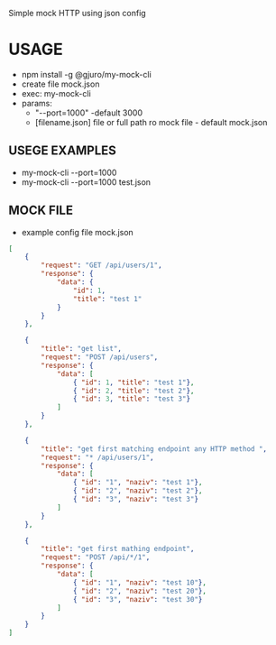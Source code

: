 Simple mock HTTP using json config

# USAGE
- npm install -g @gjuro/my-mock-cli
- create file mock.json
- exec: my-mock-cli
- params:
  - "--port=1000" -default 3000
  - [filename.json] file or full path ro mock file - default mock.json

## USEGE EXAMPLES
- my-mock-cli --port=1000
- my-mock-cli --port=1000 test.json

## MOCK FILE
- example config file mock.json
```json
[
    {
        "request": "GET /api/users/1",
        "response": {
            "data": {
                "id": 1,
                "title": "test 1"
            }
        }
    },

    {
        "title": "get list",
        "request": "POST /api/users",
        "response": {
            "data": [
                { "id": 1, "title": "test 1"},
                { "id": 2, "title": "test 2"},
                { "id": 3, "title": "test 3"}
            ]
        }
    },

    {
        "title": "get first matching endpoint any HTTP method ",
        "request": "* /api/users/1",
        "response": {
            "data": [
                { "id": "1", "naziv": "test 1"},
                { "id": "2", "naziv": "test 2"},
                { "id": "3", "naziv": "test 3"}
            ]
        }
    },

    {
        "title": "get first mathing endpoint",
        "request": "POST /api/*/1",
        "response": {
            "data": [
                { "id": "1", "naziv": "test 10"},
                { "id": "2", "naziv": "test 20"},
                { "id": "3", "naziv": "test 30"}
            ]
        }
    }
]
```


